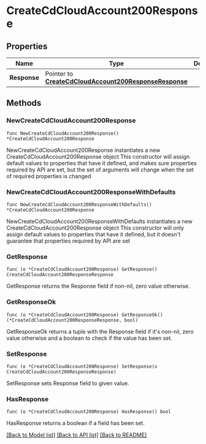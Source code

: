 # CreateCdCloudAccount200Response

## Properties

Name | Type | Description | Notes
------------ | ------------- | ------------- | -------------
**Response** | Pointer to [**CreateCdCloudAccount200ResponseResponse**](CreateCdCloudAccount200ResponseResponse.md) |  | [optional] 

## Methods

### NewCreateCdCloudAccount200Response

`func NewCreateCdCloudAccount200Response() *CreateCdCloudAccount200Response`

NewCreateCdCloudAccount200Response instantiates a new CreateCdCloudAccount200Response object
This constructor will assign default values to properties that have it defined,
and makes sure properties required by API are set, but the set of arguments
will change when the set of required properties is changed

### NewCreateCdCloudAccount200ResponseWithDefaults

`func NewCreateCdCloudAccount200ResponseWithDefaults() *CreateCdCloudAccount200Response`

NewCreateCdCloudAccount200ResponseWithDefaults instantiates a new CreateCdCloudAccount200Response object
This constructor will only assign default values to properties that have it defined,
but it doesn't guarantee that properties required by API are set

### GetResponse

`func (o *CreateCdCloudAccount200Response) GetResponse() CreateCdCloudAccount200ResponseResponse`

GetResponse returns the Response field if non-nil, zero value otherwise.

### GetResponseOk

`func (o *CreateCdCloudAccount200Response) GetResponseOk() (*CreateCdCloudAccount200ResponseResponse, bool)`

GetResponseOk returns a tuple with the Response field if it's non-nil, zero value otherwise
and a boolean to check if the value has been set.

### SetResponse

`func (o *CreateCdCloudAccount200Response) SetResponse(v CreateCdCloudAccount200ResponseResponse)`

SetResponse sets Response field to given value.

### HasResponse

`func (o *CreateCdCloudAccount200Response) HasResponse() bool`

HasResponse returns a boolean if a field has been set.


[[Back to Model list]](../README.md#documentation-for-models) [[Back to API list]](../README.md#documentation-for-api-endpoints) [[Back to README]](../README.md)


